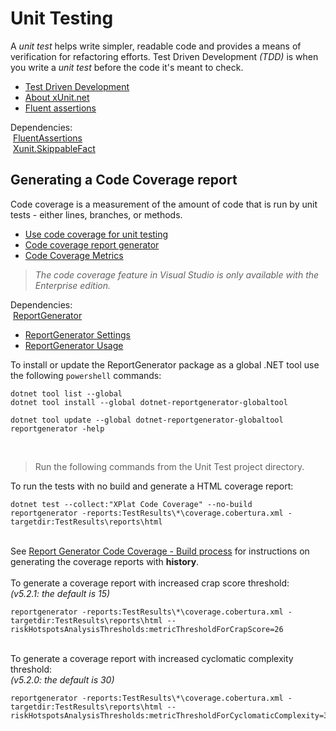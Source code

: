 # Unit Testing
A _unit test_ helps write simpler, readable code and provides a means of verification for refactoring efforts. Test Driven Development _(TDD)_ is when you write a _unit test_ before the code it's meant to check.
- [Test Driven Development](https://deviq.com/practices/test-driven-development)
- [About xUnit.net](https://xunit.net/)
- [Fluent assertions](https://fluentassertions.com/tips/)

Dependencies:\
&nbsp;[FluentAssertions](https://www.nuget.org/packages/FluentAssertions)\
&nbsp;[Xunit.SkippableFact](https://www.nuget.org/packages/Xunit.SkippableFact)

## Generating a Code Coverage report
Code coverage is a measurement of the amount of code that is run by unit tests - either lines, branches, or methods.

- [Use code coverage for unit testing](https://learn.microsoft.com/en-us/dotnet/core/testing/unit-testing-code-coverage)
- [Code coverage report generator](https://reportgenerator.io/getstarted)
- [Code Coverage Metrics](https://dunnhq.com/posts/2023/code-coverage-metrics/)

> _The code coverage feature in Visual Studio is only available with the Enterprise edition._

Dependencies:\
&nbsp;[ReportGenerator](https://www.nuget.org/packages/ReportGenerator)
- [ReportGenerator Settings](https://github.com/danielpalme/ReportGenerator/wiki/Settings)
- [ReportGenerator Usage](https://reportgenerator.io/usage)

To install or update the ReportGenerator package as a global .NET tool use  the following `powershell` commands:
```shell
dotnet tool list --global
dotnet tool install --global dotnet-reportgenerator-globaltool

dotnet tool update --global dotnet-reportgenerator-globaltool
reportgenerator -help
```
&nbsp;
> Run the following commands from the Unit Test project directory.

To run the tests with no build and generate a HTML coverage report:
```shell
dotnet test --collect:"XPlat Code Coverage" --no-build
reportgenerator -reports:TestResults\*\coverage.cobertura.xml -targetdir:TestResults\reports\html
```
\
See [Report Generator Code Coverage - Build process](https://github.com/KevinDHeath/KevinDHeath.github.io/blob/main/README.md) for instructions on generating the coverage reports with **history**.\
\
To generate a coverage report with increased crap score threshold:\
_(v5.2.1: the default is 15)_
```shell
reportgenerator -reports:TestResults\*\coverage.cobertura.xml -targetdir:TestResults\reports\html --riskHotspotsAnalysisThresholds:metricThresholdForCrapScore=26
```
\
To generate a coverage report with increased cyclomatic complexity threshold:\
_(v5.2.0: the default is 30)_
```shell
reportgenerator -reports:TestResults\*\coverage.cobertura.xml -targetdir:TestResults\reports\html --riskHotspotsAnalysisThresholds:metricThresholdForCyclomaticComplexity=36
```